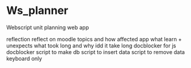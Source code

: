 # Ws_planner

Webscript unit planning web app



reflection reflect on moodle topics and how affected app
what learn + unexpects what took long and why idd it take long
docblocker for js docblocker
script to make db
script to insert data
script to remove data
keyboard only
